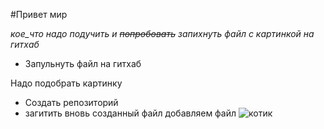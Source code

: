 #Привет мир

*кое_что надо подучить и ~~попробовать~~ запихнуть файл с картинкой на гитхаб*

- Запульнуть файл на гитхаб

Надо подобрать картинку
- Создать репозиторий
- загитить вновь созданный файл
добавляем файл ![котик](/котик/scale_1200.webp)

